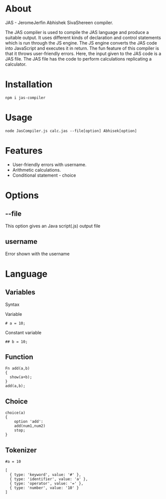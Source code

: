 # About
JAS - JeromeJerfin Abhishek SivaShereen compiler.

The JAS compiler is used to compile the JAS language and produce a suitable output. It uses different kinds of declaration and control statements which is run through the JS engine. The JS engine converts the JAS code into JavaScript and executes it in return. The fun feature of this compiler is that it throws user-friendly errors. Here, the input given to the JAS code is a JAS file. The JAS file has the code to perform calculations replicating a calculator.

# Installation 

```
npm i jas-compiler
```

# Usage

```
node JasCompiler.js calc.jas --file[option] Abhisek[option]
```

# Features

- User-friendly errors with username.
- Arithmetic calculations.
- Conditional statement - choice 

# Options

## --file
This option gives an Java script(.js) output file
## username 
Error shown with the username
# Language

## Variables

Syntax 

Variable

```
# a = 10;
```

Constant variable
```
## b = 10;
```

## Function

```
Fn add(a,b)
{
  show(a+b);
}
add(a,b);
```

## Choice

```
choice(a)
{
    option 'add':
    add(num1,num2)
    stop;
}
```
## Tokenizer

```
#a = 10
```

```
[
  { type: 'keyword', value: '#' },
  { type: 'identifier', value: 'a' },
  { type: 'operator', value: '=' },
  { type: 'number', value: '10' }
]  
```


